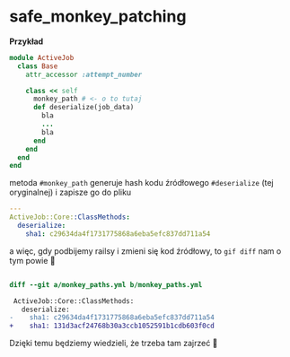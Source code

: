 # safe_monkey_patching

**Przykład**
```ruby
module ActiveJob
  class Base
    attr_accessor :attempt_number

    class << self
      monkey_path # <- o to tutaj
      def deserialize(job_data)
        bla
        ...
        bla
      end
    end
  end
end
````

metoda `#monkey_path` generuje hash kodu źródłowego `#deserialize` (tej oryginalnej) i zapisze go do pliku
```yml
---
ActiveJob::Core::ClassMethods:
  deserialize:
    sha1: c29634da4f1731775868a6eba5efc837dd711a54
```
a więc, gdy podbijemy railsy i zmieni się kod źródłowy, to `gif diff` nam o tym powie 🤩


```diff

diff --git a/monkey_paths.yml b/monkey_paths.yml

 ActiveJob::Core::ClassMethods:
   deserialize:
-    sha1: c29634da4f1731775868a6eba5efc837dd711a54
+    sha1: 131d3acf24768b30a3ccb1052591b1cdb603f0cd
```

Dzięki temu będziemy wiedzieli, że trzeba tam zajrzeć 🥳

